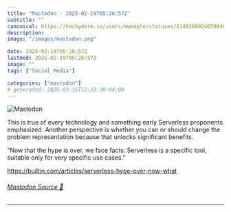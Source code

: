 ```yaml
---
title: "Mastodon - 2025-02-19T05:26:57Z"
subtitle: ""
canonical: https://hachyderm.io/users/mweagle/statuses/114028892465904057
description:
image: "/images/mastodon.png"

date: 2025-02-19T05:26:57Z
lastmod: 2025-02-19T05:26:57Z
image: ""
tags: ["Social Media"]

categories: ["mastodon"]
# generated: 2025-03-16T12:33:30-04:00
---
```

![Mastodon](/images/mastodon.png)

<p>This is true of every technology and something early Serverless proponents emphasized. Another perspective is whether you can or should change the problem representation because that unlocks significant benefits. </p><p>“Now that the hype is over, we face facts: Serverless is a specific tool, suitable only for very specific use cases.”</p><p><a href="https://builtin.com/articles/serverless-hype-over-now-what" target="_blank" rel="nofollow noopener noreferrer" translate="no"><span class="invisible">https://</span><span class="ellipsis">builtin.com/articles/serverles</span><span class="invisible">s-hype-over-now-what</span></a></p>


###### [Mastodon Source 🐘](https://hachyderm.io/@mweagle/114028892465904057)

___
